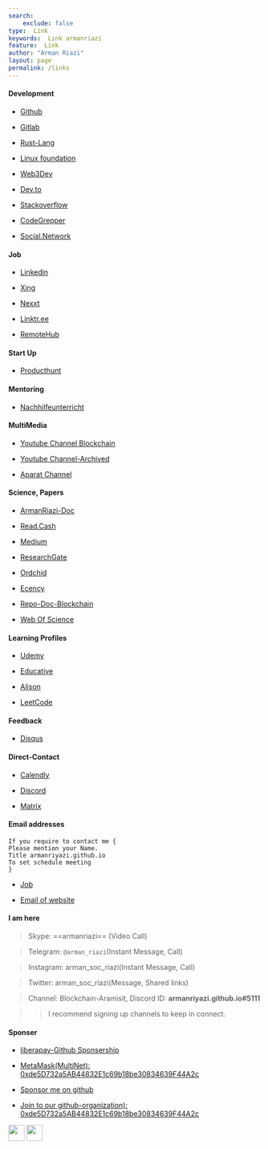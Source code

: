 ```yaml
---
search:
    exclude: false
type:  Link
keywords:  Link armanriazi
feature:  Link
author: "Arman Riazi"
layout: page
permalink: /links
---
```



#### Development

* [Github](http://github.com/armanriazi)

* [Gitlab](http://gitlab.com/gitlabarmanriazi)

* [Rust-Lang](https://users.rust-lang.org/u/armanriazi)

* [Linux foundation](https://identity.linuxfoundation.org/users/armanriazi)

* [Web3Dev](https://www.web3dev.com.br/armanriazi)

* [Dev.to](https://dev.to/@armanriazi)

* [Stackoverflow](https://stackoverflow.com/users/2095704/arman-riazi)

* [CodeGrepper](https://www.codegrepper.com/profile/arman)

* [Social.Network](https://social.network/accounts/3qHDkhut4vn1ELsd89zVFFeVfFUmsXaonH4xAEwukUxYNuUP)


#### Job

* [Linkedin](https://www.linkedin.com/in/arman-riazi)

* [Xing](https://www.xing.com/profile/Arman_Riazi)

* [Nexxt](https://www.nexxt.com/p/armanriazi)

* [Linktr.ee](https://linktr.ee/armanriazi)

* [RemoteHub](https://www.remotehub.com/armanriazi)

#### Start Up

* [Producthunt](https://www.producthunt.com/@armanriazi)

#### Mentoring

* [Nachhilfeunterricht](https://www.nachhilfeunterricht.de/bewertung/arman-riazi)
  
#### MultiMedia

* [Youtube Channel Blockchain](https://www.youtube.com/channel/UC4DbYxk3q_6MPNNpHa-C7ag)

* [Youtube Channel-Archived](https://cutt.ly/pyKrYMh)

* [Aparat Channel](https://aparat.ir/armanriazi)

#### Science, Papers

* [ArmanRiazi-Doc](https://github.com/armanriazi/Documents)

* [Read.Cash](https://read.cash/@arman-riazi-science)

* [Medium](https://arman-riazi-science.medium.com)

* [ResearchGate](https://www.researchgate.net/profile/Arman_Riazi2)

* [Ordchid](https://orcid.org/0000-0003-3729-6290)

* [Ecency](https://ecency.com/@arman-riazi)

* [Repo-Doc-Blockchain](https://github.com/armanriazi/Doc-Blockchain)

* [Web Of Science](https://www.webofscience.com/wos/author/record/HMD-2276-2023)


#### Learning Profiles

* [Udemy](https://www.udemy.com/user/arman-1214/)

* [Educative](https://www.educative.io/profile/view/5215295720652800)

* [Alison](https://alison.com/profile/public/28845085)

* [LeetCode](https://leetcode.com/armanriazi)


<!-- 
* [Triplebyte-prev-website-archived2023march](https://triplebyte.com/tb/arman-riazi-h4icoca)
-->

<!-- 
#### Personal WebSite(Archived)
  
> [Arazhit](http://arazhit.webredirect.org)

> [Aramisit](http://aramisit.theworkpc.com)

> [ArmanRiazi](https://armanriazi.ir)
-->

#### Feedback

* [Disqus](https://armanriyazi-github-io.disqus.com)

#### Direct-Contact

* [Calendly](https://calendly.com/armanriyazi-github-io/15min)

* [Discord](https://discord.com/users/armanriyazi.github.io#5111)

* [Matrix](https://matrix.to/#/@armanriyazi.github.io:matrix.org)


#### Email addresses

```
If you require to contact me {
Please mention your Name.
Title armanriyazi.github.io
To set schedule meeting
}
```

* [Job](mailto:arman2job@gmail.com)

* [Email of website](mailto:armanriyazi.github.io@gmail.com)

<!-- [Scholar](mailto:arman2riazi@sco.iaun.ac.ir) -->


#### I am here

> Skype: ==armanriazi== (Video Call)

> Telegram: `@arman_riazi`(Instant Message, Call)

> Instagram: arman_soc_riazi(Instant Message, Call)

> Twitter: arman_soc_riazi(Message, Shared links)

> Channel: Blockchain-Aramisit, Discord ID: **armanriyazi.github.io#5111**

>> I recommend signing up channels to keep in connect.


#### Sponser

* [liberapay-Github Sponsership](https://liberapay.com/armanriazi)

>

* [MetaMask(MultiNet): 0xde5D732a5AB44832E1c69b18be30834639F44A2c](https://armanriazi.github.io/)

>

* [Sponsor me on github](https://github.com/sponsors/armanriazi)

>

* [Join to our github-organization): 0xde5D732a5AB44832E1c69b18be30834639F44A2c](https://github.com/AramisTech)

>

<p align="left"> <a href="https://www.github.com/armanriazi" target="_blank" rel="noreferrer">
<img src="https://cdn-icons-png.flaticon.com/512/1051/1051326.png" width="32" height="32" /></a> <a href="https://www.linkedin.com/in/armanriazi/" target="_blank" rel="noreferrer"><img src="https://cdn-icons-png.flaticon.com/512/2111/2111532.png" width="32" height="32" /></a></p>



